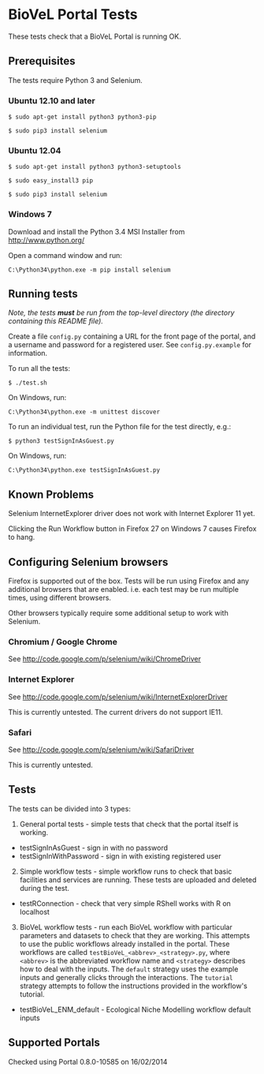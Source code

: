 # BioVeL Portal Tests

These tests check that a BioVeL Portal is running OK.

## Prerequisites

The tests require Python 3 and Selenium.

### Ubuntu 12.10 and later

```
$ sudo apt-get install python3 python3-pip

$ sudo pip3 install selenium
```

### Ubuntu 12.04

```
$ sudo apt-get install python3 python3-setuptools

$ sudo easy_install3 pip

$ sudo pip3 install selenium
```

### Windows 7

Download and install the Python 3.4 MSI Installer from http://www.python.org/

Open a command window and run:
```
C:\Python34\python.exe -m pip install selenium
```

## Running tests

*Note, the tests __must__ be run from the top-level directory (the directory
containing this README file).*

Create a file `config.py` containing a URL for the front page of the portal,
and a username and password for a registered user.  See `config.py.example`
for information.

To run all the tests:
```
$ ./test.sh
```

On Windows, run:
```
C:\Python34\python.exe -m unittest discover
```

To run an individual test, run the Python file for the test directly, e.g.:
```
$ python3 testSignInAsGuest.py
```

On Windows, run:
```
C:\Python34\python.exe testSignInAsGuest.py
```

## Known Problems

Selenium InternetExplorer driver does not work with Internet Explorer 11 yet.

Clicking the Run Workflow button in Firefox 27 on Windows 7 causes Firefox to hang.


## Configuring Selenium browsers

Firefox is supported out of the box. Tests will be run using Firefox and any
additional browsers that are enabled. i.e. each test may be run multiple times,
using different browsers.

Other browsers typically require some additional setup to work with Selenium.

### Chromium / Google Chrome

See http://code.google.com/p/selenium/wiki/ChromeDriver

### Internet Explorer

See http://code.google.com/p/selenium/wiki/InternetExplorerDriver

This is currently untested.  The current drivers do not support IE11.

### Safari

See http://code.google.com/p/selenium/wiki/SafariDriver

This is currently untested.

## Tests

The tests can be divided into 3 types:

1. General portal tests - simple tests that check that the portal itself is 
working.
  * testSignInAsGuest - sign in with no password
  * testSignInWithPassword - sign in with existing registered user

2. Simple workflow tests - simple workflow runs to check that basic facilities
and services are running.  These tests are uploaded and deleted during the test.
  * testRConnection - check that very simple RShell works with R on localhost

3. BioVeL workflow tests - run each BioVeL workflow with particular parameters
and datasets to check that they are working. This attempts to use the public
workflows already installed in the portal.  These workflows are called 
`testBioVeL_<abbrev>_<strategy>.py`, where `<abbrev>` is the abbreviated
workflow name and `<strategy>` describes how to deal with the inputs.  The
`default` strategy uses the example inputs and generally clicks through the
interactions. The `tutorial` strategy attempts to follow the instructions
provided in the workflow's tutorial.
  * testBioVeL_ENM_default - Ecological Niche Modelling workflow default inputs

## Supported Portals

Checked using Portal 0.8.0-10585 on 16/02/2014

